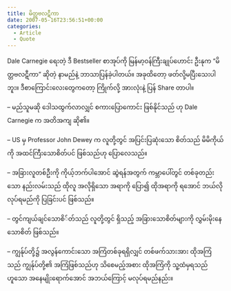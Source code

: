 ```yaml
---
title: မိတ္တဗလဋီကာ
date: 2007-05-16T23:56:51+00:00
categories:
  - Article
  - Quote
---
```

Dale Carnegie ရေးတဲ့ ဒီ Bestseller စာအုပ်ကို မြန်မာ့ဝန်ကြီးချုပ်ဟောင်း ဦးနုက “မိတ္တဗလဋီကာ” ဆိုတဲ့ နာမည်နဲ့ ဘာသာပြန်ခဲ့ပါတယ်။ အခုထိတော့ ဖတ်လို့မပြီးသေးပါဘူး။ ဒီစာကြောင်းလေးတွေကတော့ ကြိုက်လို့ အားလုံးနဲ့ ပြန် Share တာပါ။

&#8211; မည်သူမဆို ဒေါသထွက်လာလျှင် စကားပြောကောင်း ဖြစ်နိုင်သည် ဟု Dale Carnegie က အတိအကျ ဆို၏။

&#8211; US မှ Professor John Dewey က လူတို့တွင် အပြင်းပြဆုံးသော စိတ်သည် မိမိကိုယ်ကို အထင်ကြီးသောစိတ်ပင် ဖြစ်သည်ဟု ပြောလေသည်။

&#8211; အခြားလူတစ်ဦးကို ကိုယ့်ဘက်ပါအောင် ဆွဲရန်အတွက် ကမ္ဘာပေါ်တွင် တစ်ခုတည်းသော နည်းလမ်းသည် ထိုလူ အလိုရှိသော အရာကို ပြော၍ ထိုအရာကို ရအောင် ဘယ်လိုလုပ်ရမည်ကို ပြခြင်းပင် ဖြစ်သည်။

&#8211; တွင်ကျယ်ချင်သောစိ်တ်သည် လူတို့တွင် ရှိသည့် အခြားသောစိတ်များကို လွှမ်းမိုးနေသောစိတ် ဖြစ်သည်။

&#8211; ကျွန်ုပ်တို့၌ အလွန်ကောင်းသော အကြံတစ်ခုရရှိလျှင် တစ်ဖက်သားအား ထိုအကြံသည် ကျွန်ုပ်တို့၏ အကြံဖြစ်သည်ဟု သိစေမည့်အစား ထိုအကြံကို သူ့ထံမှရသည် ဟူသော အနေမျိုးရောက်အောင် အဘယ်ကြောင့် မလုပ်ရမည်နည်း။